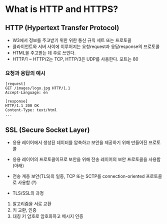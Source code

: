 # What is HTTP and HTTPS?

## HTTP (Hypertext Transfer Protocol)
* W3에서 정보를 주고받기 위한 위한 통신 규칙 세트 또는 프로토콜
* 클라이언트와 서버 사이에 이루어지는 요청request과 응답response의 프로토콜
* HTML을 주고받는 데 주로 쓰인다.
* HTTP/1 ~ HTTP/2는 TCP, HTTP/3은 UDP를 사용한다. 포트는 80

### 요청과 응답의 예시
```
[request]
GET /images/logo.jpg HTTP/1.1
Accept-Language: en

[response]
HTTP/1.1 200 OK
Content-Type: text/html
...
```

## SSL (Secure Socket Layer)
* 응용 레이어에서 생성된 데이터를 압축하고 보안을 제공하기 위해 만들어진 프로토콜
* 응용 레이어의 프로토콜이므로 보안을 위해 전송 레이어의 보안 프로토콜을 사용함 (아래)
* 전송 계층 보안(TLS)의 일종, TCP 또는 SCTP를 connection-oriented 프로토콜로 사용함 (?)

* TLS/SSL의 과정
1. 알고리즘을 서로 교환
2. 키 교환, 인증
3. 대칭 키 암호로 암호화하고 메시지 인증
